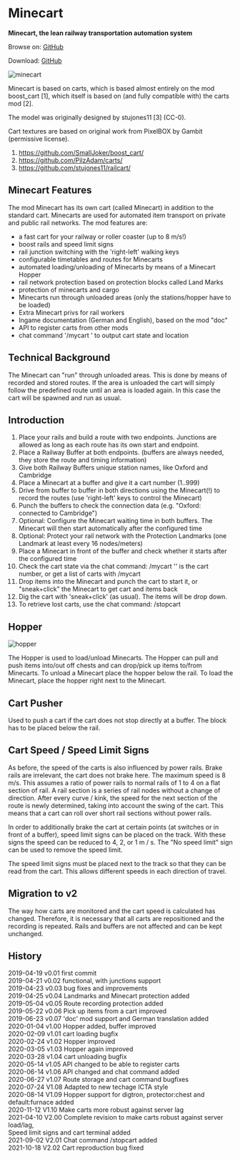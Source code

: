 Minecart
========

**Minecart, the lean railway transportation automation system**


Browse on: [GitHub](https://github.com/joe7575/minecart)

Download: [GitHub](https://github.com/joe7575/minecart/archive/master.zip)

![minecart](https://github.com/joe7575/minecart/blob/master/screenshot.png)


Minecart is based on carts, which is
based almost entirely on the mod boost_cart [1], which
itself is based on (and fully compatible with) the carts mod [2].

The model was originally designed by stujones11 [3] (CC-0).

Cart textures are based on original work from PixelBOX by Gambit (permissive
license).


1. https://github.com/SmallJoker/boost_cart/
2. https://github.com/PilzAdam/carts/
3. https://github.com/stujones11/railcart/


Minecart Features
-----------------

The mod Minecart has its own cart (called Minecart) in addition to the standard cart.
Minecarts are used for automated item transport on private and public rail networks.
The mod features are:
- a fast cart for your railway or roller coaster (up to 8 m/s!)
- boost rails and speed limit signs
- rail junction switching with the 'right-left' walking keys
- configurable timetables and routes for Minecarts
- automated loading/unloading of Minecarts by means of a Minecart Hopper
- rail network protection based on protection blocks called Land Marks
- protection of minecarts and cargo
- Minecarts run through unloaded areas (only the stations/hopper have to be loaded)
- Extra Minecart privs for rail workers
- Ingame documentation (German and English), based on the mod "doc"
- API to register carts from other mods
- chat command '/mycart <num>' to output cart state and location


Technical Background
--------------------

The Minecart can "run" through unloaded areas. This is done by means of recorded 
and stored routes. If the area is unloaded the cart will simply follow the 
predefined route until an area is loaded again. In this case the cart will be 
spawned and run as usual.


Introduction
------------

1. Place your rails and build a route with two endpoints. Junctions are allowed 
   as long as each route has its own start and endpoint.
2. Place a Railway Buffer at both endpoints. (buffers are always needed, 
   they store the route and timing information)
3. Give both Railway Buffers unique station names, like Oxford and Cambridge
4. Place a Minecart at a buffer and give it a cart number (1..999)
5. Drive from buffer to buffer in both directions using the Minecart(!) to record the 
   routes (use 'right-left' keys to control the Minecart)
6. Punch the buffers to check the connection data (e.g. "Oxford: connected to Cambridge")
7. Optional: Configure the Minecart waiting time in both buffers. The Minecart
   will then start automatically after the configured time
8. Optional: Protect your rail network with the Protection Landmarks (one Landmark 
   at least every 16 nodes/meters)
9. Place a Minecart in front of the buffer and check whether it starts after the 
   configured time
10. Check the cart state via the chat command: /mycart <num>
    '<num>' is the cart number, or get a list of carts with /mycart
11. Drop items into the Minecart and punch the cart to start it, or "sneak+click" the 
    Minecart to get cart and items back
12. Dig the cart with 'sneak+click' (as usual). The items will be drop down.
13. To retrieve lost carts, use the chat command: /stopcart <num>

Hopper
------

![hopper](https://github.com/joe7575/minecart/blob/master/hopper.png)

The Hopper is used to load/unload Minecarts.
The Hopper can pull and push items into/out off chests and can drop/pick up items 
to/from Minecarts. To unload a Minecart place the hopper below the rail. 
To load the Minecart, place the hopper right next to the Minecart.


Cart Pusher
-----------

Used to push a cart if the cart does not stop directly at a buffer.
The block has to be placed below the rail.


Cart Speed / Speed Limit Signs
------------------------------

As before, the speed of the carts is also influenced by power rails.
Brake rails are irrelevant, the cart does not brake here.
The maximum speed is 8 m/s. This assumes a ratio of power rails
to normal rails of 1 to 4 on a flat section of rail. A rail section is a
series of rail nodes without a change of direction. After every curve / kink,
the speed for the next section of the route is newly determined,
taking into account the swing of the cart. This means that a cart can
roll over short rail sections without power rails.

In order to additionally brake the cart at certain points
(at switches or in front of a buffer), speed limit signs can be placed
on the track. With these signs the speed can be reduced to 4, 2, or 1 m / s.
The "No speed limit" sign can be used to remove the speed limit.

The speed limit signs must be placed next to the track so that they can
be read from the cart. This allows different speeds in each direction of travel.


Migration to v2
---------------

The way how carts are monitored and the cart speed is calculated has changed.
Therefore, it is necessary that all carts are repositioned and the
recording is repeated.
Rails and buffers are not affected and can be kept unchanged.


History
-------

2019-04-19  v0.01  first commit  
2019-04-21  v0.02  functional, with junctions support  
2019-04-23  v0.03  bug fixes and improvements  
2019-04-25  v0.04  Landmarks and Minecart protection added  
2019-05-04  v0.05  Route recording protection added  
2019-05-22  v0.06  Pick up items from a cart improved  
2019-06-23  v0.07  'doc' mod support and German translation added  
2020-01-04  v1.00  Hopper added, buffer improved  
2020-02-09  v1.01  cart loading bugfix  
2020-02-24  v1.02  Hopper improved  
2020-03-05  v1.03  Hopper again improved  
2020-03-28  v1.04  cart unloading bugfix  
2020-05-14  v1.05  API changed to be able to register carts  
2020-06-14  v1.06  API changed and chat command added  
2020-06-27  v1.07  Route storage and cart command bugfixes  
2020-07-24  V1.08  Adapted to new techage ICTA style  
2020-08-14  V1.09  Hopper support for digtron, protector:chest and default:furnace added    
2020-11-12  V1.10  Make carts more robust against server lag  
2021-04-10  V2.00  Complete revision to make carts robust against server load/lag,  
                   Speed limit signs and cart terminal added  
2021-09-02  V2.01  Chat command /stopcart added  
2021-10-18  V2.02  Cart reproduction bug fixed  
